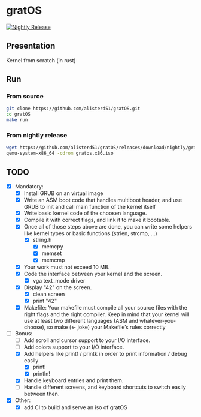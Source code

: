 # gratOS

[![Nightly Release](https://github.com/alisterd51/gratOS/actions/workflows/nightly-release.yaml/badge.svg)](https://github.com/alisterd51/gratOS/actions/workflows/nightly-release.yaml)

## Presentation

Kernel from scratch (in rust)

## Run

### From source

```bash
git clone https://github.com/alisterd51/gratOS.git
cd gratOS
make run
```

### From nightly release

```bash
wget https://github.com/alisterd51/gratOS/releases/download/nightly/gratos.x86.iso
qemu-system-x86_64 -cdrom gratos.x86.iso
```

## TODO

- [x] Mandatory:
  - [x] Install GRUB on an virtual image
  - [x] Write an ASM boot code that handles multiboot header, and use GRUB to init and call main function of the kernel itself
  - [x] Write basic kernel code of the choosen language.
  - [x] Compile it with correct flags, and link it to make it bootable.
  - [x] Once all of those steps above are done, you can write some helpers like kernel types or basic functions (strlen, strcmp, ...)
    - [x] string.h
      - [x] memcpy
      - [x] memset
      - [x] memcmp
  - [x] Your work must not exceed 10 MB.
  - [x] Code the interface between your kernel and the screen.
    - [x] vga text_mode driver
  - [x] Display "42" on the screen.
    - [x] clean screen
    - [x] print "42"
  - [x] Makefile:
    Your makefile must compile all your source files with the right flags and the right compiler. Keep in mind that your kernel will use at least two different languages (ASM and whatever-you-choose), so make (<- joke) your Makefile’s rules correctly
- [ ] Bonus:
  - [ ] Add scroll and cursor support to your I/O interface.
  - [ ] Add colors support to your I/O interface.
  - [x] Add helpers like printf / printk in order to print information / debug easily
    - [x] print!
    - [x] println!
  - [x] Handle keyboard entries and print them.
  - [ ] Handle different screens, and keyboard shortcuts to switch easily between then.
- [x] Other:
  - [x] add CI to build and serve an iso of gratOS
